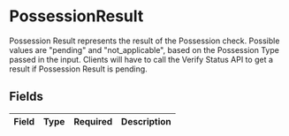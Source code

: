 # PossessionResult

Possession Result represents the result of the Possession check. Possible values are "pending" and "not_applicable", based on the Possession Type passed in the input. Clients will have to call the Verify Status API to get a result if Possession Result is pending.


## Fields

| Field       | Type        | Required    | Description |
| ----------- | ----------- | ----------- | ----------- |
